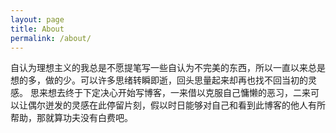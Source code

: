```yaml
---
layout: page
title: About
permalink: /about/
---
```


自认为理想主义的我总是不愿提笔写一些自认为不完美的东西，所以一直以来总是想的多，做的少。可以许多思绪转瞬即逝，回头思量起来却再也找不回当初的灵感。
思来想去终于下定决心开始写博客，一来借以克服自己慵懒的恶习，二来可以让偶尔迸发的灵感在此停留片刻，假以时日能够对自己和看到此博客的他人有所帮助，那就算功夫没有白费吧。

